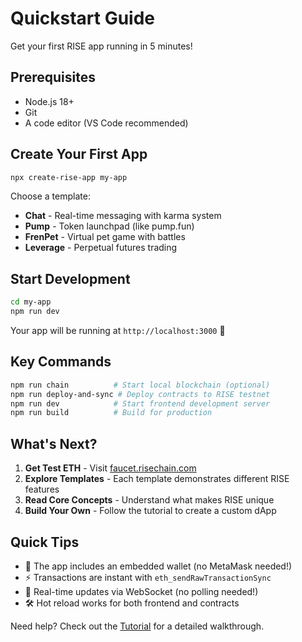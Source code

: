 # Quickstart Guide

Get your first RISE app running in 5 minutes!

## Prerequisites

- Node.js 18+
- Git
- A code editor (VS Code recommended)

## Create Your First App

```bash
npx create-rise-app my-app
```

Choose a template:
- **Chat** - Real-time messaging with karma system
- **Pump** - Token launchpad (like pump.fun)
- **FrenPet** - Virtual pet game with battles
- **Leverage** - Perpetual futures trading

## Start Development

```bash
cd my-app
npm run dev
```

Your app will be running at `http://localhost:3000` 🎉

## Key Commands

```bash
npm run chain          # Start local blockchain (optional)
npm run deploy-and-sync # Deploy contracts to RISE testnet
npm run dev            # Start frontend development server
npm run build          # Build for production
```

## What's Next?

1. **Get Test ETH** - Visit [faucet.risechain.com](https://faucet.risechain.com)
2. **Explore Templates** - Each template demonstrates different RISE features
3. **Read Core Concepts** - Understand what makes RISE unique
4. **Build Your Own** - Follow the tutorial to create a custom dApp

## Quick Tips

- 🔐 The app includes an embedded wallet (no MetaMask needed!)
- ⚡ Transactions are instant with `eth_sendRawTransactionSync`
- 📡 Real-time updates via WebSocket (no polling needed!)
- 🛠️ Hot reload works for both frontend and contracts

Need help? Check out the [Tutorial](./tutorial.md) for a detailed walkthrough.